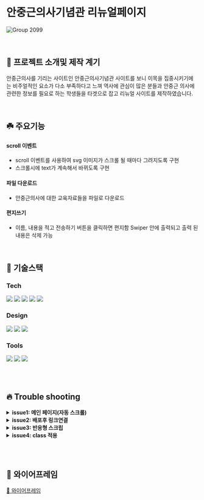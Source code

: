 
# 안중근의사기념관 리뉴얼페이지

![Group 2099](https://user-images.githubusercontent.com/100025580/231380909-15c92af2-17f0-4b73-a9f0-933eb6c18938.png)

<br>

## 🌱 프로젝트 소개및 제작 계기
안중근의사를 기리는 사이트인 안중근의사기념관 사이트를 보니 이목을 집중시키기에는 비주얼적인 요소가 다소 부족하다고 느껴 역사에 관심이 많은 분들과 안중근 의사에 관련한 정보를 필요로 하는 학생들을 타겟으로 잡고 리뉴얼 사이트를 제작하였습니다.

<br>

## ☘️ 주요기능

#### scroll 이벤트 

- scroll 이벤트를 사용하여 svg 이미지가 스크롤 될 때마다 그려지도록 구현
- 스크롤시에 text가 계속해서 바뀌도록 구현

#### 파일 다운로드 

- 안중근의사에 대한 교육자료들을 파일로 다운로드 

#### 편지쓰기
- 이름, 내용을 적고 전송하기 버튼을 클릭하면 편지함 Swiper 안에 출력되고 출력 된 내용은 삭제 가능

<br>

## 🔨 기술스택

### **Tech**

<p>
<img src="https://img.shields.io/badge/html5-E34F26?style=for-the-badge&logo=html5&logoColor=black"/>
<img src="https://img.shields.io/badge/javascript-F7DF1E?style=for-the-badge&logo=javascript&logoColor=black"/>
<img src="https://img.shields.io/badge/jquery-0769AD?style=for-the-badge&logo=jquery&logoColor=white"/>
<img src="https://img.shields.io/badge/sass-CC6699?style=for-the-badge&logo=sass&logoColor=white"/>
<img src="https://img.shields.io/badge/SweetAlert2-362D59?style=for-the-badge&logo=SweetAlert2&logoColor=black">
<br>
</p>

### **Design**
<p>
<img src="https://img.shields.io/badge/Figma-F24E1E?style=for-the-badge&logo=Figma&logoColor=white"/>
<img src="https://img.shields.io/badge/adobeillustrator-FF9A00?style=for-the-badge&logo=adobeillustrator&logoColor=white"/>
<img src="https://img.shields.io/badge/adobepremierepro-9999FF?style=for-the-badge&logo=adobepremierepro&logoColor=white"/>
</p>

### **Tools**

<p>
<img src="https://img.shields.io/badge/VSCode-007ACC?style=for-the-badge&logo=Visual Studio Code&logoColor=white"/>
<img src="https://img.shields.io/badge/Git-F05032?style=for-the-badge&logo=Git&logoColor=white"/>
<img src="https://img.shields.io/badge/Github-181717?style=for-the-badge&logo=github&logoColor=white">
<br>
</p>

<br>

<br/>

## 🔥 Trouble shooting
<details>
<summary><strong> issue1: 메인 페이지(자동 스크롤) </strong></summary>

페이지 실행 시 자동으로 스크롤되게하려고 setinterval 함수를 사용했었지만 해결되지않아 setinterval안에서 if문추가로 해결
</details>

<details>
<summary><strong> issue2: 배포후 링크연결 </strong></summary>

깃허브로 배포 했더니 iframe속의 url이 연결되지않아 외부도메인을 이용해 배포
</details>

<details>
<summary><strong> issue3: 반응형 스크립 </strong></summary>

반응형에 맞춰 스크립트를 수정하는 과정에서 새로고침 없이 마우스휠 이벤트가 제거되지 않는 이슈가 발생
-> resize()  메서드를 사용하다가 matchMedia 메소드를 사용하여 불린값으로 조건을 주어 pc와 스크린 사이즈 820 이하의 화면에서 이벤트를 다르게 줌

</details>

<details>
<summary><strong> issue4: class 적용 </strong></summary>

swiper 슬라이더 안에 편지 내용을 추가하는 과정에서 class mySwiper가 적용되지 않는 이슈가 발생하여 swiper를 함수로 묶
어 편지를 추가시킬때마다 실행되도록 하여 문제 해결.
</details>





<br></br>
## 🌸 와이어프레임

[💾 와이어프레임](https://www.figma.com/file/Gi6e6OoQosyf3b5izSf87U/%EC%99%80%EC%9D%B4%EC%96%B4%ED%94%84%EB%A0%88%EC%9E%84(%ED%94%84%EB%A1%9C%EC%A0%9D%ED%8A%B801)?node-id=0-1&t=5j95ophG7vyTLEPo-0)

<br></br>
